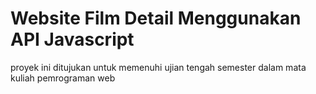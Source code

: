 # Website Film  Detail Menggunakan API Javascript
proyek ini ditujukan untuk memenuhi ujian tengah semester dalam mata kuliah pemrograman web
